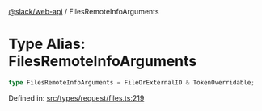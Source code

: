 [@slack/web-api](../index.md) / FilesRemoteInfoArguments

# Type Alias: FilesRemoteInfoArguments

```ts
type FilesRemoteInfoArguments = FileOrExternalID & TokenOverridable;
```

Defined in: [src/types/request/files.ts:219](https://github.com/slackapi/node-slack-sdk/blob/main/packages/web-api/src/types/request/files.ts#L219)
